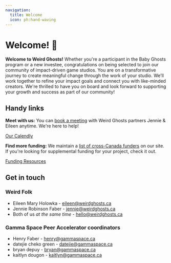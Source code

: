 ```yaml
---
navigation:
  title: Welcome
  icon: ph:hand-waving
---
```

# Welcome! 👻

**Welcome to Weird Ghosts!** Whether you're a participant in the Baby Ghosts program or a new investee, congratulations on being selected to join our community of impact-driven game studios. You are on a transformative journey to create meaningful change through the work of your studio. We’ll work together to refine your impact goals and connect you with like-minded creators. We're thrilled to have you on board and look forward to supporting your growth and success as part of our community!

## Handy links

**Meet with us:** You can [book a meeting](https://calendly.com/weird-ghosts/1hr) with Weird Ghosts partners Jennie & Eileen anytime. We're here to help!

[Our Calendly](https://calendly.com/weird-ghosts/1hr)

**Find more funding:** We maintain a [list of cross-Canada funders](https://weirdghosts.ca/resources) on our site. If you're looking for supplemental funding for your project, check it out.

[Funding Resources](https://weirdghosts.ca/resources)

## Get in touch

### Weird Folk

- Eileen Mary Holowka - [eileen@weirdghosts.ca](mailto:eileen@weirdghosts.ca)
- Jennie Robinson Faber - [jennie@weirdghosts.ca](mailto:jennie@weirdghosts.ca)
- Both of us _at the same time_ - [hello@weirdghosts.ca](mailto:hello@weirdghosts.ca)

### Gamma Space Peer Accelerator coordinators

- Henry Faber - [henry@gammaspace.ca](mailto:henry@gammaspace.ca)
- datejie cheko green - [datejie@gammaspace.ca](mailto:datejie@gammaspace.ca)
- bryan depuy - [bryan@gammaspace.ca](mailto:bryan@gammaspace.ca)
- kaitlyn dougon - [kaitlyn@gammaspace.ca](mailto:kaitlyn@gammaspace.ca)

